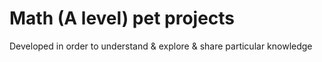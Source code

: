 # Math (A level) pet projects

Developed in order to understand & explore & share particular knowledge